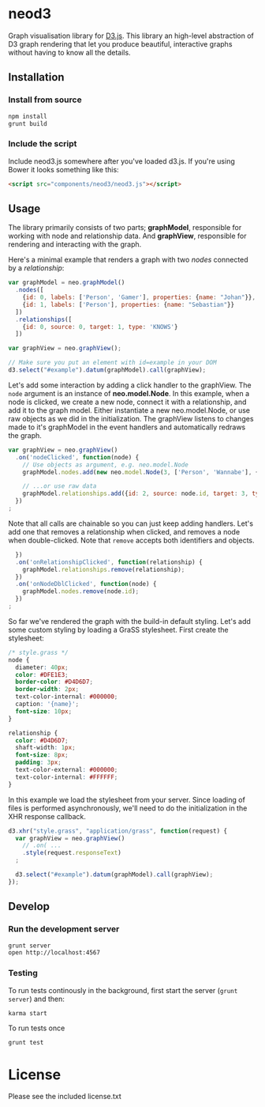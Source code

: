# neod3

Graph visualisation library for [D3.js](http://d3js.org/). This library an high-level abstraction of D3 graph rendering that let you produce beautiful, interactive graphs without having to know all the details.

## Installation

### Install from source

```bash
npm install
grunt build
```

### Include the script
Include neod3.js somewhere after you've loaded d3.js. If you're using Bower it looks something like this:

```html
<script src="components/neod3/neod3.js"></script>
```

## Usage

The library primarily consists of two parts; **graphModel**, responsible for working with node and relationship data. And **graphView**, responsible for rendering and interacting with the graph.

Here's a minimal example that renders a graph with two *nodes* connected by a *relationship*:

```javascript
var graphModel = neo.graphModel()
  .nodes([
    {id: 0, labels: ['Person', 'Gamer'], properties: {name: "Johan"}},
    {id: 1, labels: ['Person'], properties: {name: "Sebastian"}}
  ])
  .relationships([
    {id: 0, source: 0, target: 1, type: 'KNOWS'}
  ])

var graphView = neo.graphView();

// Make sure you put an element with id=example in your DOM
d3.select("#example").datum(graphModel).call(graphView);
```

Let's add some interaction by adding a click handler to the graphView. The `node` argument is an instance of **neo.model.Node**. In this example, when a node is clicked, we create a new node, connect it with a relationship, and add it to the graph model. Either instantiate a new neo.model.Node, or use raw objects as we did in the initialization. The graphView listens to changes made to it's graphModel in the event handlers and automatically redraws the graph.

```javascript
var graphView = neo.graphView()
  .on('nodeClicked', function(node) {
    // Use objects as argument, e.g. neo.model.Node
    graphModel.nodes.add(new neo.model.Node(3, ['Person', 'Wannabe'], {name: 'Joel'}));

    // ...or use raw data
    graphModel.relationships.add({id: 2, source: node.id, target: 3, type: 'KNOWS'});
  })
;
```

Note that all calls are chainable so you can just keep adding handlers. Let's add one that removes a relationship when clicked, and removes a node when double-clicked. Note that `remove` accepts both  identifiers and objects.

```javascript
  })
  .on('onRelationshipClicked', function(relationship) {
    graphModel.relationships.remove(relationship);
  })
  .on('onNodeDblClicked', function(node) {
    graphModel.nodes.remove(node.id);
  })
;
```

So far we've rendered the graph with the build-in default styling. Let's add some custom styling by loading a GraSS stylesheet. First create the stylesheet:

```css
/* style.grass */
node {
  diameter: 40px;
  color: #DFE1E3;
  border-color: #D4D6D7;
  border-width: 2px;
  text-color-internal: #000000;
  caption: '{name}';
  font-size: 10px;
}

relationship {
  color: #D4D6D7;
  shaft-width: 1px;
  font-size: 8px;
  padding: 3px;
  text-color-external: #000000;
  text-color-internal: #FFFFFF;
}
```

In this example we load the stylesheet from your server. Since loading of files is performed asynchronously, we'll need to do the initialization in the XHR response callback.

```javascript
d3.xhr("style.grass", "application/grass", function(request) {
  var graphView = neo.graphView()
    // .on( ...
    .style(request.responseText)
  ;

  d3.select("#example").datum(graphModel).call(graphView);
});
```

## Develop

### Run the development server

```bash
grunt server
open http://localhost:4567
```

### Testing

To run tests continously in the background, first start the server (`grunt server`) and then:

```bash
karma start
```

To run tests once

```bash
grunt test
```


# License

Please see the included license.txt